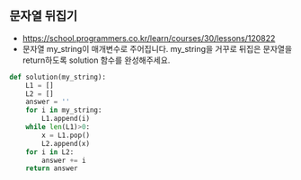 ## 문자열 뒤집기
- https://school.programmers.co.kr/learn/courses/30/lessons/120822
- 문자열 my_string이 매개변수로 주어집니다. my_string을 거꾸로 뒤집은 문자열을 return하도록 solution 함수를 완성해주세요.
```python
def solution(my_string):
    L1 = []
    L2 = []
    answer = ''
    for i in my_string:
        L1.append(i)
    while len(L1)>0:
        x = L1.pop()
        L2.append(x)
    for i in L2:
        answer += i 
    return answer
```
